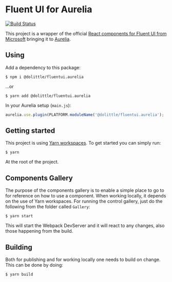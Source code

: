# Fluent UI for Aurelia

[![Build Status](https://dolittle.visualstudio.com/Dolittle%20open-source%20repositories/_apis/build/status/dolittle-interaction.FluentUI.Aurelia?branchName=master)](https://dolittle.visualstudio.com/Dolittle%20open-source%20repositories/_build/latest?definitionId=72&branchName=master)

This project is a wrapper of the official [React components for Fluent UI from Microsoft](https://developer.microsoft.com/en-us/fabric#/controls/web)
bringing it to [Aurelia](https://aurelia.io).

## Using

Add a dependency to this package:

```shell
$ npm i @dolittle/fluentui.aurelia
```

...or

```shell
$ yarn add @dolittle/fluentui.aurelia
```

In your Aurelia setup (`main.js`):

```javascript
aurelia.use.plugin(PLATFORM.moduleName('@dolittle/fluentui.aurelia');
```

## Getting started

This project is using [Yarn workspaces](https://github.com/dolittle-tools/JavaScript.Build).
To get started you can simply run:

```shell
$ yarn
```

At the root of the project.

## Components Gallery

The purpose of the components gallery is to enable a simple place to go to for reference on how to use a component.
When working locally, it depends on the use of Yarn workspaces.
For running the control gallery, just do the following from the folder called `Gallery`:

```shell
$ yarn start
```

This will start the Webpack DevServer and it will react to any changes, also those happening from the build.

## Building

Both for publishing and for working locally one needs to build on change. This can be done by doing:

```shell
$ yarn build
```
